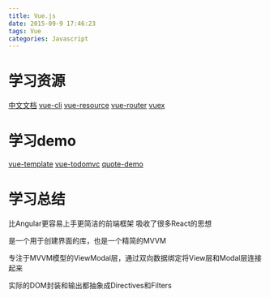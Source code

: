 ```yaml
---
title: Vue.js
date: 2015-09-9 17:46:23
tags: Vue
categories: Javascript
---
```


# 学习资源
[中文文档](http://cn.vuejs.org/guide/)
[vue-cli](https://github.com/vuejs/vue-cli)
[vue-resource](https://github.com/vuejs/vue-resource)
[vue-router](https://github.com/vuejs/vue-router)
[vuex](https://github.com/vuejs/vuex)

# 学习demo
[vue-template](https://github.com/xieQin/vue-template)
[vue-todomvc](https://github.com/xieQin/vue-todomvc)
[quote-demo](https://github.com/xieQin/quote-demo)

# 学习总结
比Angular更容易上手更简洁的前端框架
吸收了很多React的思想

是一个用于创建界面的库，也是一个精简的MVVM

专注于MVVM模型的ViewModal层，通过双向数据绑定将View层和Modal层连接起来

实际的DOM封装和输出都抽象成Directives和Filters